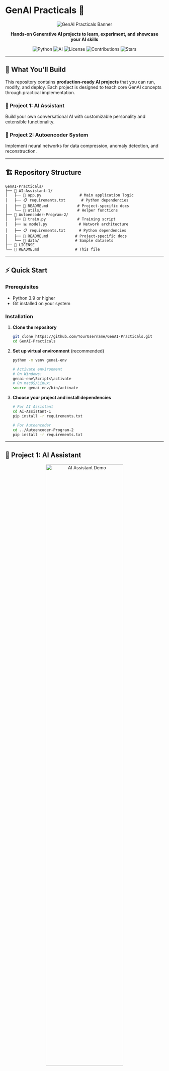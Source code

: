 # GenAI Practicals 🚀

<p align="center">
  <img src="banner.png" alt="GenAI Practicals Banner" />
</p>

<p align="center">
  <strong>Hands-on Generative AI projects to learn, experiment, and showcase your AI skills</strong>
</p>

<div align="center">

![Python](https://img.shields.io/badge/Python-3.9%2B-blue?style=flat-square&logo=python)
![AI](https://img.shields.io/badge/Generative_AI-In_Action-purple?style=flat-square&logo=openai)
![License](https://img.shields.io/badge/License-MIT-green?style=flat-square)
![Contributions](https://img.shields.io/badge/Contributions-Welcome-orange?style=flat-square)
![Stars](https://img.shields.io/github/stars/YourUsername/GenAI-Practicals?style=flat-square&color=yellow)

</div>

---

## 🎯 What You'll Build

This repository contains **production-ready AI projects** that you can run, modify, and deploy. Each project is designed to teach core GenAI concepts through practical implementation.

### 🤖 Project 1: AI Assistant
Build your own conversational AI with customizable personality and extensible functionality.

### 🧠 Project 2: Autoencoder System  
Implement neural networks for data compression, anomaly detection, and reconstruction.

---

## 🏗️ Repository Structure

```
GenAI-Practicals/
├── 📁 AI-Assistant-1/
│   ├── 🐍 app.py                 # Main application logic
│   ├── 📋 requirements.txt       # Python dependencies
│   ├── 📝 README.md             # Project-specific docs
│   └── 📂 utils/                # Helper functions
├── 📁 Autoencoder-Program-2/
│   ├── 🧠 train.py              # Training script
│   ├── 📊 model.py              # Network architecture
│   ├── 📋 requirements.txt      # Python dependencies
│   ├── 📝 README.md            # Project-specific docs
│   └── 📂 data/                # Sample datasets
├── 📄 LICENSE
└── 🚀 README.md                # This file
```

---

## ⚡ Quick Start

### Prerequisites
- Python 3.9 or higher
- Git installed on your system

### Installation

1. **Clone the repository**
   ```bash
   git clone https://github.com/YourUsername/GenAI-Practicals.git
   cd GenAI-Practicals
   ```

2. **Set up virtual environment** (recommended)
   ```bash
   python -m venv genai-env
   
   # Activate environment
   # On Windows:
   genai-env\Scripts\activate
   # On macOS/Linux:
   source genai-env/bin/activate
   ```

3. **Choose your project and install dependencies**
   ```bash
   # For AI Assistant
   cd AI-Assistant-1
   pip install -r requirements.txt
   
   # For Autoencoder
   cd ../Autoencoder-Program-2
   pip install -r requirements.txt
   ```

---

## 🤖 Project 1: AI Assistant

<p align="center">
  <img src="https://media.giphy.com/media/v1.Y2lkPTc5MGI3NjExc29vMWVtd21tZXN6aDhoajQzOWE5eGt5eHd0cWlxeHJzNHMwcGE4bSZlcD12MV9naWZzX3NlYXJjaCZjdD1n/qgQUggAC3Pfv687qPC/giphy.gif" alt="AI Assistant Demo" width="70%" />
</p>

### Features
- 💬 **Natural Conversation Flow** - Powered by advanced prompt engineering
- 🎭 **Customizable Personality** - Easily modify AI behavior and responses
- 🔧 **Extensible Architecture** - Add APIs, tools, and external integrations
- 🚀 **Ready for Production** - Clean code structure for real-world deployment

### Usage
```bash
cd AI-Assistant-1
python app.py
```

### Key Technologies
- **Core**: Python, Natural Language Processing
- **Optional**: OpenAI API, Hugging Face Transformers
- **UI Options**: Streamlit, Gradio, or CLI interface

---

## 🧠 Project 2: Autoencoder System

<p align="center">
  <img src="https://media.giphy.com/media/v1.Y2lkPTc5MGI3NjExY3dnOGZ2d3d1b3U2eGJ3eGRwZGE1Z21mcHRyNDdxa2wwbmYydGZ6dyZlcD12MV9naWZzX3NlYXJjaCZjdD1n/FoVzfcqCDSb7zCynOp/giphy.gif" alt="Autoencoder Demo" width="70%" />
</p>

### Features
- 🗜️ **Data Compression** - Learn efficient data representations
- 🔍 **Anomaly Detection** - Identify outliers and unusual patterns
- 🎨 **Denoising Capabilities** - Remove noise from corrupted data
- 📈 **Flexible Architecture** - Experiment with different network designs

### Usage
```bash
cd Autoencoder-Program-2
python train.py --epochs 50 --dataset ./data/sample_data.csv
```

### Key Technologies
- **Deep Learning**: PyTorch or TensorFlow
- **Data Processing**: NumPy, Pandas, scikit-learn
- **Visualization**: Matplotlib, Seaborn

---

## 🛠️ Technology Stack

| Category | Technologies |
|----------|-------------|
| **Language** | ![Python](https://img.shields.io/badge/-Python-3776AB?style=flat&logo=python&logoColor=white) |
| **Deep Learning** | ![PyTorch](https://img.shields.io/badge/-PyTorch-EE4C2C?style=flat&logo=pytorch&logoColor=white) ![TensorFlow](https://img.shields.io/badge/-TensorFlow-FF6F00?style=flat&logo=tensorflow&logoColor=white) |
| **Data Science** | ![NumPy](https://img.shields.io/badge/-NumPy-013243?style=flat&logo=numpy) ![Pandas](https://img.shields.io/badge/-Pandas-150458?style=flat&logo=pandas) |
| **Visualization** | ![Matplotlib](https://img.shields.io/badge/-Matplotlib-11557c?style=flat) ![Plotly](https://img.shields.io/badge/-Plotly-3F4F75?style=flat&logo=plotly) |
| **Web UI** | ![Streamlit](https://img.shields.io/badge/-Streamlit-FF4B4B?style=flat&logo=streamlit&logoColor=white) ![Gradio](https://img.shields.io/badge/-Gradio-FFA500?style=flat) |

---

## 🎯 Real-World Applications

### AI Assistant Use Cases
- **Customer Service Chatbots** - Automated support systems
- **Educational Tutors** - Personalized learning assistants  
- **Content Generation** - Writing and creative assistance
- **Task Automation** - Workflow optimization tools

### Autoencoder Applications
- **Fraud Detection** - Financial transaction monitoring
- **Quality Control** - Manufacturing defect identification
- **Data Storage** - Efficient compression algorithms
- **Image Enhancement** - Noise reduction and restoration

---

## 🗺️ Project Roadmap

### Phase 1: Core Features ✅
- [x] Basic AI Assistant implementation
- [x] Autoencoder training pipeline
- [x] Documentation and examples

### Phase 2: Enhanced Features 🚧
- [ ] **GPT Integration** - Advanced language model support
- [ ] **Web Dashboards** - Streamlit/Gradio interfaces
- [ ] **Pre-trained Models** - Ready-to-use model weights
- [ ] **Sample Datasets** - Curated training data

### Phase 3: Production Ready 📋
- [ ] **Cloud Deployment** - AWS, GCP, Hugging Face guides
- [ ] **Docker Containers** - Containerized deployments
- [ ] **API Endpoints** - REST API implementations
- [ ] **Performance Optimization** - Speed and efficiency improvements

### Phase 4: Community 🌟
- [ ] **Video Tutorials** - Step-by-step walkthroughs
- [ ] **Blog Posts** - Technical deep-dives
- [ ] **Community Challenges** - Collaborative projects

---

## 🤝 Contributing

We welcome contributions from the community! Here's how you can help:

### Ways to Contribute
- 🐛 **Bug Reports** - Found an issue? Let us know!
- 💡 **Feature Requests** - Suggest new functionality
- 📝 **Documentation** - Improve guides and examples
- 🔧 **Code Contributions** - Submit pull requests

### Contribution Process
1. **Fork** the repository
2. **Create** a feature branch: `git checkout -b feature/amazing-feature`
3. **Commit** your changes: `git commit -m 'Add amazing feature'`
4. **Push** to branch: `git push origin feature/amazing-feature`
5. **Open** a Pull Request

### Development Setup
```bash
# Clone your fork
git clone https://github.com/YourUsername/GenAI-Practicals.git
cd GenAI-Practicals

# Install development dependencies
pip install -r requirements-dev.txt

# Run tests
python -m pytest tests/

# Check code style
flake8 . --max-line-length=88
black . --check
```

---

## 📚 Learning Resources

### Recommended Reading
- **Books**: "Hands-On Machine Learning" by Aurélien Géron
- **Papers**: "Attention Is All You Need" (Transformer architecture)
- **Courses**: Fast.ai Deep Learning for Coders

### Community
- **Discord**: Join our community chat
- **Reddit**: r/MachineLearning discussions
- **Twitter**: Follow [@YourHandle] for updates

---

## 📄 License

This project is licensed under the **MIT License** - see the [LICENSE](LICENSE) file for details.

### What this means:
- ✅ **Commercial use** - Use in commercial projects
- ✅ **Modification** - Adapt and change the code
- ✅ **Distribution** - Share with others
- ✅ **Private use** - Use for personal projects
- ❗ **License notice** - Include original license

---

## 🙏 Acknowledgments

- **OpenAI** - For advancing the field of AI
- **Hugging Face** - For democratizing ML models
- **PyTorch Team** - For the excellent deep learning framework
- **Community Contributors** - For making this project better

---

## 📞 Support & Contact

### Get Help
- 📖 **Documentation**: Check project README files
- 🐛 **Issues**: [GitHub Issues](https://github.com/YourUsername/GenAI-Practicals/issues)
- 💬 **Discussions**: [GitHub Discussions](https://github.com/YourUsername/GenAI-Practicals/discussions)

### Stay Connected
- 🌟 **Star this repo** if it helped you!
- 🐦 **Follow us** on [Twitter](https://twitter.com/YourHandle)
- 📧 **Email**: contact@yourproject.com

---

<div align="center">

**Made with ❤️ by the GenAI Practicals Team**

[⭐ Star](https://github.com/YourUsername/GenAI-Practicals/stargazers) • [🍴 Fork](https://github.com/YourUsername/GenAI-Practicals/fork) • [📝 Issues](https://github.com/YourUsername/GenAI-Practicals/issues) • [💬 Discussions](https://github.com/YourUsername/GenAI-Practicals/discussions)

</div>
